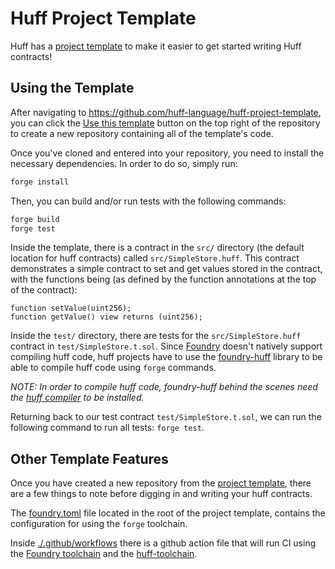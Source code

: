 # Huff Project Template

Huff has a [project template](https://github.com/huff-language/huff-project-template) to make it easier to get started writing Huff contracts!


## Using the Template

After navigating to https://github.com/huff-language/huff-project-template, you can click the [Use this template](https://github.com/huff-language/huff-project-template/generate) button on the top right of the repository to create a new repository containing all of the template's code.

Once you've cloned and entered into your repository, you need to install the necessary dependencies. In order to do so, simply run:

```bash
forge install
```

Then, you can build and/or run tests with the following commands:

```bash
forge build
forge test
```

Inside the template, there is a contract in the `src/` directory (the default location for huff contracts) called `src/SimpleStore.huff`.  This contract demonstrates a simple contract to set and get values stored in the contract, with the functions being (as defined by the function annotations at the top of the contract):

```solidity
function setValue(uint256);
function getValue() view returns (uint256);
```

Inside the `test/` directory, there are tests for the `src/SimpleStore.huff` contract in `test/SimpleStore.t.sol`. Since [Foundry](https://github.com/foundry-rs/foundry) doesn't natively support compiling huff code, huff projects have to use the [foundry-huff](https://github.com/huff-language/foundry-huff) library to be able to compile huff code using `forge` commands.

_NOTE: In order to compile huff code, foundry-huff behind the scenes need the [huff compiler](https://github.com/huff-language/huff-rs) to be installed._

Returning back to our test contract `test/SimpleStore.t.sol`, we can run the following command to run all tests: `forge test`.


## Other Template Features

Once you have created a new repository from the [project template](https://github.com/huff-language/huff-project-template), there are a few things to note before digging in and writing your huff contracts.

The [foundry.toml](https://github.com/huff-language/huff-project-template/blob/main/foundry.toml) file located in the root of the project template, contains the configuration for using the `forge` toolchain.

Inside [./.github/workflows](https://github.com/huff-language/huff-project-template/tree/main/.github/workflows) there is a github action file that will run CI using the [Foundry toolchain](https://github.com/foundry-rs/foundry-toolchain) and the [huff-toolchain](https://github.com/huff-language/huff-toolchain).
